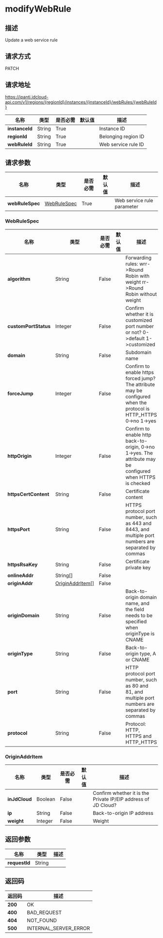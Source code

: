 # modifyWebRule


## 描述
Update a web service rule

## 请求方式
PATCH

## 请求地址
https://ipanti.jdcloud-api.com/v1/regions/{regionId}/instances/{instanceId}/webRules/{webRuleId}

|名称|类型|是否必需|默认值|描述|
|---|---|---|---|---|
|**instanceId**|String|True||Instance ID|
|**regionId**|String|True||Belonging region ID|
|**webRuleId**|String|True||Web service rule ID|

## 请求参数
|名称|类型|是否必需|默认值|描述|
|---|---|---|---|---|
|**webRuleSpec**|[WebRuleSpec](##WebRuleSpec)|True||Web service rule parameter|

### <a name="WebRuleSpec">WebRuleSpec</a>
|名称|类型|是否必需|默认值|描述|
|---|---|---|---|---|
|**algorithm**|String|False||Forwarding rules: wrr->Round Robin with weight  rr->Round Robin without weight|
|**customPortStatus**|Integer|False||Confirm whether it is customized port number or not? 0->default  1->customized|
|**domain**|String|False||Subdomain name|
|**forceJump**|Integer|False||Confirm to enable https forced jump? The attribute may be configured when the protocol is HTTP_HTTPS  0->no  1->yes|
|**httpOrigin**|Integer|False||Confirm to enable http back-to-origin, 0->no  1->yes. The attribute may be configured when HTTPS is checked|
|**httpsCertContent**|String|False||Certificate content|
|**httpsPort**|String|False||HTTPS protocol port number, such as 443 and 8443, and multiple port numbers are separated by commas|
|**httpsRsaKey**|String|False||Certificate private key|
|**onlineAddr**|String[]|False|||
|**originAddr**|[OriginAddrItem[]](##OriginAddrItem)|False|||
|**originDomain**|String|False||Back-to-origin domain name, and the field needs to be specified when originType is CNAME|
|**originType**|String|False||Back-to-origin type, A or CNAME|
|**port**|String|False||HTTP protocol port number, such as 80 and 81, and multiple port numbers are separated by commas|
|**protocol**|String|False||Protocol: HTTP, HTTPS and HTTP_HTTPS|
### <a name="OriginAddrItem">OriginAddrItem</a>
|名称|类型|是否必需|默认值|描述|
|---|---|---|---|---|
|**inJdCloud**|Boolean|False||Confirm whether it is the Private IP/EIP address of JD Cloud?|
|**ip**|String|False||Back-to-origin IP address|
|**weight**|Integer|False||Weight|

## 返回参数
|名称|类型|描述|
|---|---|---|
|**requestId**|String||



## 返回码
|返回码|描述|
|---|---|
|**200**|OK|
|**400**|BAD_REQUEST|
|**404**|NOT_FOUND|
|**500**|INTERNAL_SERVER_ERROR|
